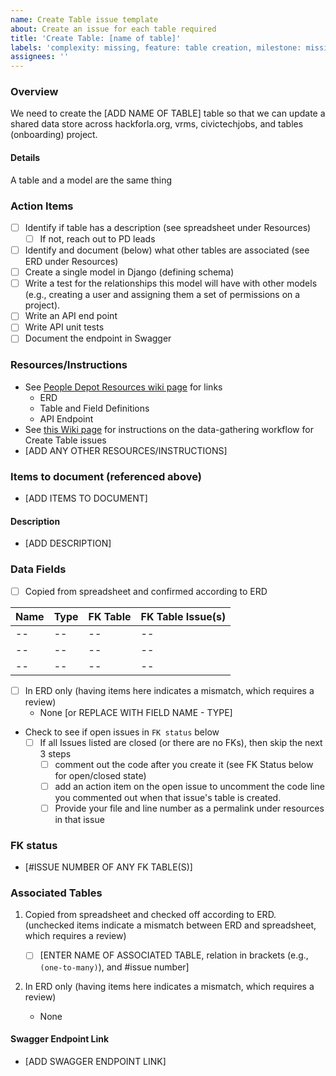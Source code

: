 ```yaml
---
name: Create Table issue template
about: Create an issue for each table required
title: 'Create Table: [name of table]'
labels: 'complexity: missing, feature: table creation, milestone: missing, role: back end, s: CTJ, s: hackforla.org, s: kb, s: tables, s: VRMS, size: 2pt'
assignees: ''
---
```


### Overview

We need to create the [ADD NAME OF TABLE] table so that we can update a shared data store across hackforla.org, vrms, civictechjobs, and tables (onboarding) project.

#### Details

A table and a model are the same thing

### Action Items

- [ ] Identify if table has a description (see spreadsheet under Resources)
    - [ ] If not, reach out to PD leads
- [ ] Identify and document (below) what other tables are associated (see ERD under Resources)
- [ ] Create a single model in Django (defining schema)
- [ ] Write a test for the relationships this model will have with other models (e.g., creating a user and assigning them a set of permissions on a project).
- [ ] Write an API end point
- [ ] Write API unit tests
- [ ] Document the endpoint in Swagger

### Resources/Instructions

- See [People Depot Resources wiki page](https://github.com/hackforla/peopledepot/wiki/Resources-and-Links) for links
    - ERD
    - Table and Field Definitions
    - API Endpoint
- See [this Wiki page](https://github.com/hackforla/peopledepot/wiki/Create-Table-issues-data-gathering-workflow) for instructions on the data-gathering workflow for Create Table issues
- [ADD ANY OTHER RESOURCES/INSTRUCTIONS]

### Items to document (referenced above)

- [ADD ITEMS TO DOCUMENT]

#### Description

- [ADD DESCRIPTION]

### Data Fields

- [ ] Copied from spreadsheet and confirmed according to ERD

| Name | Type | FK Table | FK Table Issue(s) |
| ---- | ---- | -------- | ----------------- |
| --   | --   | --       | --                |
| --   | --   | --       | --                |
| --   | --   | --       | --                |

- [ ] In ERD only (having items here indicates a mismatch, which requires a review)
    - None [or REPLACE WITH FIELD NAME - TYPE]

- Check to see if open issues in `FK status` below
   - [ ] If all Issues listed are closed (or there are no FKs), then skip the next 3 steps
      - [ ] comment out the code after you create it (see FK Status below for open/closed state)
      - [ ] add an action item on the open issue to uncomment the code line you commented out when that issue's table is created. 
      - [ ] Provide your file and line number as a permalink under resources in that issue

### FK status

- [#ISSUE NUMBER OF ANY FK TABLE(S)]

### Associated Tables

1. Copied from spreadsheet and checked off according to ERD. (unchecked items indicate a mismatch between ERD and spreadsheet, which requires a review)

    - [ ] \[ENTER NAME OF ASSOCIATED TABLE, relation in brackets (e.g., `(one-to-many)`), and #issue number\]

1. In ERD only (having items here indicates a mismatch, which requires a review)

    - None

#### Swagger Endpoint Link

- [ADD SWAGGER ENDPOINT LINK]
